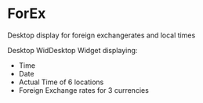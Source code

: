 # ForEx
Desktop display for foreign exchangerates and local times 

Desktop WidDesktop Widget displaying:
- Time
- Date
- Actual Time of 6 locations
- Foreign Exchange rates for 3 currencies
 

 
